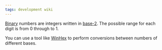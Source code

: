```yaml
---
tags: development wiki
---
```


[Binary](/wiki/Binary) numbers are integers written in [base-2](/wiki/base-2). The possible range for each digit is from 0 through to 1.

You can use a tool like [WinHex](/wiki/WinHex) to perform conversions between numbers of different bases.
